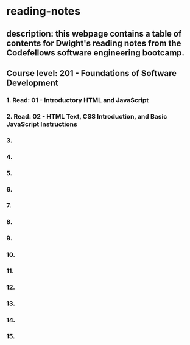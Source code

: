 # reading-notes

## description: this webpage contains a table of contents for Dwight's reading notes from the Codefellows software engineering bootcamp. 

## Course level: 201 - Foundations of Software Development 

### 1. Read: 01 - Introductory HTML and JavaScript 
### 2. Read: 02 - HTML Text, CSS Introduction, and Basic JavaScript Instructions 
### 3. 
### 4. 
### 5. 
### 6. 
### 7. 
### 8. 
### 9. 
### 10. 
### 11. 
### 12. 
### 13. 
### 14. 
### 15. 



